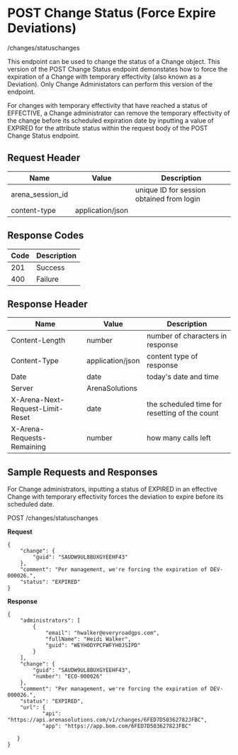 # POST Change Status (Force Expire Deviations)
/changes/statuschanges

This endpoint can be used  to change the status of a Change object. This version of the POST Change Status endpoint demonstates how to force the expiration of a Change with temporary effectivity \(also known as a Deviation\). Only Change Administators can perform this version of the endpoint. 

For changes with temporary effectivity that have reached a status of  EFFECTIVE, a Change administrator can remove the temporary effectivity of the change before its scheduled expiration date by inputting a value of EXPIRED for the attribute status within the request body of the POST Change Status endpoint.

## Request Header

| Name<br> | Value<br> | Description<br> |
|  --- |  --- |  --- | 
| arena_session_id<br> |   | unique ID for session obtained from login<br> |
| content-type<br> | application/json<br> |   |

## Response Codes

| Code<br> | Description<br> |
|  --- |  --- | 
| 201<br> | Success<br> |
| 400<br> | Failure<br> |

## Response Header

| Name<br> | Value<br> | Description<br> |
|  --- |  --- |  --- | 
| Content-Length<br> | number<br> | number of characters in response<br> |
| Content-Type<br> | application/json<br> | content type of response<br> |
| Date<br> | date<br> | today's date and time<br> |
| Server<br> | ArenaSolutions<br> |   |
| X-Arena-Next-Request-Limit-Reset<br> | date<br> | the scheduled time for resetting of the count<br> |
| X-Arena-Requests-Remaining<br> | number<br> | how many calls left<br> |

## Sample Requests and Responses
For Change administrators, inputting a status of EXPIRED in an effective Change with temporary effectivity forces the deviation to expire before its scheduled date.

POST /changes/statuschanges

**Request** 

```
{
    "change": {
        "guid": "SAUDW9UL8BUXGYEEHF43"
    },
    "comment": "Per management, we're forcing the expiration of DEV-000026.",
    "status": "EXPIRED"
}
```
**Response** 

```
{
    "administrators": [
        {
            "email": "hwalker@everyroadgps.com",
            "fullName": "Heidi Walker",
            "guid": "WEYH0DYPCFWFYH0JSIPD"
        }
    ],
    "change": {
        "guid": "SAUDW9UL8BUXGYEEHF43",
        "number": "ECO-000026"
    },
    "comment": "Per management, we're forcing the expiration of DEV-000026.",
    "status": "EXPIRED",
    "url": {
           "api": "https://api.arenasolutions.com/v1/changes/6FED7D50362782JFBC",
           "app": "https://app.bom.com/6FED7D50362782JFBC"

   }
}
```
